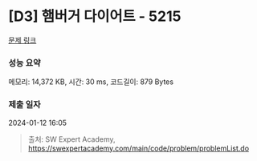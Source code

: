 # [D3] 햄버거 다이어트 - 5215 

[문제 링크](https://swexpertacademy.com/main/code/problem/problemDetail.do?contestProbId=AWT-lPB6dHUDFAVT) 

### 성능 요약

메모리: 14,372 KB, 시간: 30 ms, 코드길이: 879 Bytes

### 제출 일자

2024-01-12 16:05



> 출처: SW Expert Academy, https://swexpertacademy.com/main/code/problem/problemList.do